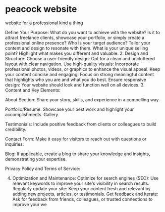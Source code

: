 # peacock website
website for a professional kind a thing

Define Your Purpose:
What do you want to achieve with the website? Is it to attract freelance clients, showcase your portfolio, or simply create a professional online presence? 
Who is your target audience? Tailor your content and design to resonate with them. 
What is your unique selling point? Highlight what makes you different and valuable. 
2. Design and Structure:
Choose a user-friendly design: Opt for a clean and uncluttered layout with clear navigation. 
Use high-quality visuals: Incorporate professional photos, videos, or graphics to enhance the visual appeal. 
Keep your content concise and engaging: Focus on strong meaningful content that highlights who you are and what you do best. 
Ensure responsive design: Your website should look and function well on all devices. 
3. Content and Key Elements:

About Section: Share your story, skills, and experience in a compelling way. 

Portfolio/Resume: Showcase your best work and highlight your accomplishments. 
Gallery

Testimonials: Include positive feedback from clients or colleagues to build credibility. 

Contact Form: Make it easy for visitors to reach out with questions or inquiries. 

Blog: If applicable, create a blog to share your knowledge and insights, demonstrating your expertise. 

Privacy Policy and Terms of Service:

4. Optimization and Maintenance:
Optimize for search engines (SEO): Use relevant keywords to improve your site's visibility in search results.
Regularly update your site: Keep your content fresh and relevant by adding new projects, articles, or testimonials.
Get feedback and iterate: Ask for feedback from friends, colleagues, or trusted connections to improve your we